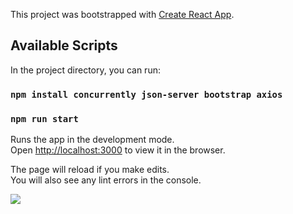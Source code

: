 This project was bootstrapped with [Create React App](https://github.com/facebook/create-react-app).

## Available Scripts

In the project directory, you can run:

### `npm install concurrently json-server bootstrap axios`

### `npm run start`

Runs the app in the development mode.<br />
Open [http://localhost:3000](http://localhost:3000) to view it in the browser.

The page will reload if you make edits.<br />
You will also see any lint errors in the console.

![](https://github.com/PM00099/React_Profile/de_3.jpg)
